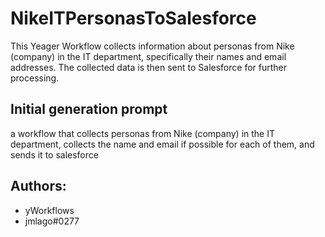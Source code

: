 
# NikeITPersonasToSalesforce

This Yeager Workflow collects information about personas from Nike (company) in the IT department, specifically their names and email addresses. The collected data is then sent to Salesforce for further processing.
## Initial generation prompt
a workflow that collects personas from Nike (company) in the IT department, collects the name and email if possible for each of them, and sends it to salesforce

## Authors: 
- yWorkflows
- jmlago#0277
        
